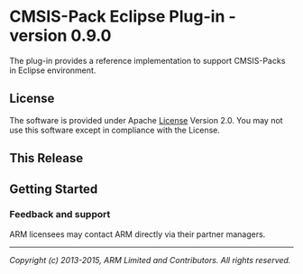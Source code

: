 CMSIS-Pack Eclipse Plug-in - version 0.9.0
==========================================

The plug-in provides a reference implementation to support 
CMSIS-Packs in Eclipse environment.

License
-------

The software is provided under Apache [License] Version 2.0. 
You may not use this software except in compliance with the License.

This Release
------------

Getting Started
---------------

### Feedback and support

ARM licensees may contact ARM directly via their partner managers.


- - - - - - - - - - - - - - - - - - - - - - - - - -

_Copyright (c) 2013-2015, ARM Limited and Contributors. All rights reserved._

[License]:                  ./license.md "Apache License, Version 2.0 for ARM CMSIS-Pack Eclipse plug-in"
